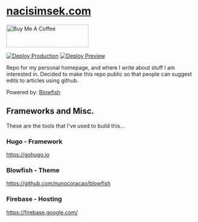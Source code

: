# [nacisimsek.com](https://nacisimsek.com)

<a href="https://www.buymeacoffee.com/nunocoracao" target="_blank"><img src="https://cdn.buymeacoffee.com/buttons/v2/default-yellow.png" alt="Buy Me A Coffee" style="height: 60px !important;width: 217px !important;" ></a>

[![Deploy Production](https://github.com/nunocoracao/homepage/actions/workflows/firebase-hosting-merge.yml/badge.svg)](https://github.com/nunocoracao/homepage/actions/workflows/firebase-hosting-merge.yml) [![Deploy Preview](https://github.com/nunocoracao/homepage/actions/workflows/firebase-hosting-pull-request.yml/badge.svg?branch=dev&event=pull_request)](https://github.com/nunocoracao/homepage/actions/workflows/firebase-hosting-pull-request.yml)

Repo for my personal homepage, and where I write about stuff I am interested in. Decided to make this repo public so that people can suggest edits to articles using github.

Powered by: [Blowfish](https://nunocoracao.github.io/blowfish/)

## Frameworks and Misc.
These are the tools that I've used to build this...

### Hugo - Framework
https://gohugo.io

### Blowfish - Theme
https://github.com/nunocoracao/blowfish

### Firebase - Hosting
https://firebase.google.com/
